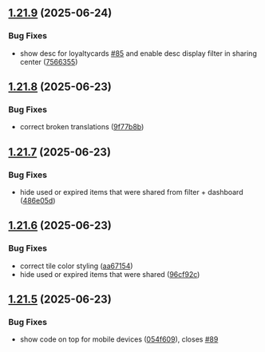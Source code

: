 ## [1.21.9](https://github.com/l4rm4nd/VoucherVault/compare/v1.21.8...v1.21.9) (2025-06-24)


### Bug Fixes

* show desc for loyaltycards [#85](https://github.com/l4rm4nd/VoucherVault/issues/85) and enable desc display filter in sharing center ([7566355](https://github.com/l4rm4nd/VoucherVault/commit/75663552c287b7ea869573ad14ab81b8f263a9f9))

## [1.21.8](https://github.com/l4rm4nd/VoucherVault/compare/v1.21.7...v1.21.8) (2025-06-23)


### Bug Fixes

* correct broken translations ([9f77b8b](https://github.com/l4rm4nd/VoucherVault/commit/9f77b8bfdf111c832d5943ca58f22dd10b07925e))

## [1.21.7](https://github.com/l4rm4nd/VoucherVault/compare/v1.21.6...v1.21.7) (2025-06-23)


### Bug Fixes

* hide used or expired items that were shared from filter + dashboard ([486e05d](https://github.com/l4rm4nd/VoucherVault/commit/486e05d70008a4b700a8a29cc7339b167af176f8))

## [1.21.6](https://github.com/l4rm4nd/VoucherVault/compare/v1.21.5...v1.21.6) (2025-06-23)


### Bug Fixes

* correct tile color styling ([aa67154](https://github.com/l4rm4nd/VoucherVault/commit/aa671548920b2383d63e4dc6e434059247e59cf9))
* hide used or expired items that were shared ([96cf92c](https://github.com/l4rm4nd/VoucherVault/commit/96cf92c2956b1555f7b86299499087b85b28ffd2))

## [1.21.5](https://github.com/l4rm4nd/VoucherVault/compare/v1.21.4...v1.21.5) (2025-06-23)


### Bug Fixes

* show code on top for mobile devices ([054f609](https://github.com/l4rm4nd/VoucherVault/commit/054f609d74c03c6a8db2f343e0733eac606196e4)), closes [#89](https://github.com/l4rm4nd/VoucherVault/issues/89)

